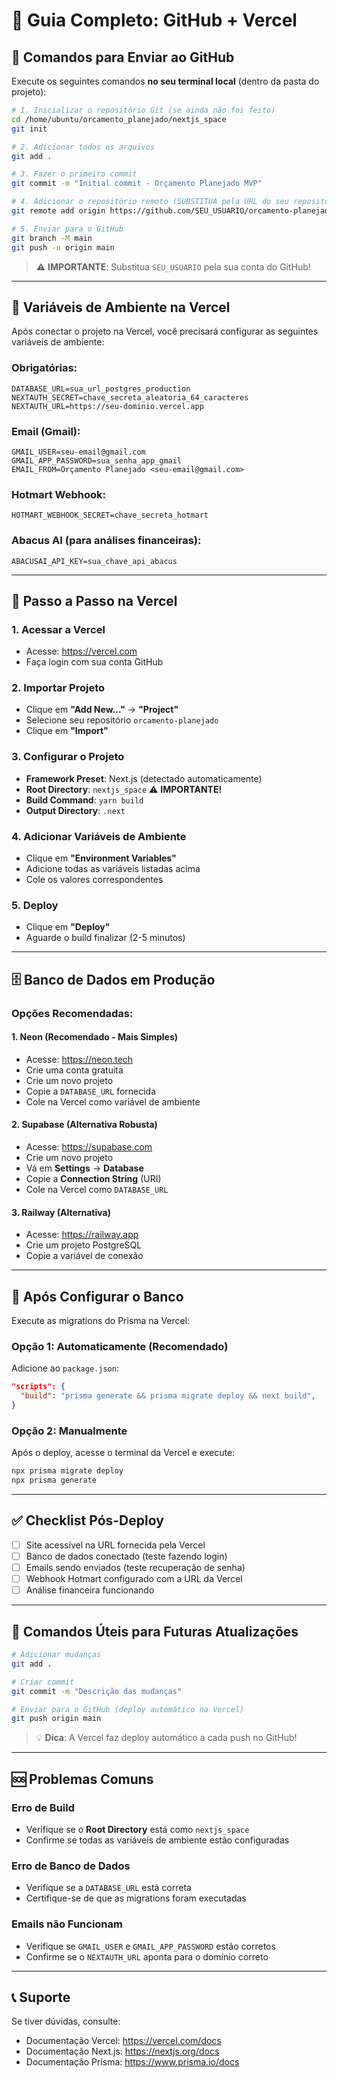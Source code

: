 
# 🚀 Guia Completo: GitHub + Vercel

## 📝 Comandos para Enviar ao GitHub

Execute os seguintes comandos **no seu terminal local** (dentro da pasta do projeto):

```bash
# 1. Inicializar o repositório Git (se ainda não foi feito)
cd /home/ubuntu/orcamento_planejado/nextjs_space
git init

# 2. Adicionar todos os arquivos
git add .

# 3. Fazer o primeiro commit
git commit -m "Initial commit - Orçamento Planejado MVP"

# 4. Adicionar o repositório remoto (SUBSTITUA pela URL do seu repositório)
git remote add origin https://github.com/SEU_USUARIO/orcamento-planejado.git

# 5. Enviar para o GitHub
git branch -M main
git push -u origin main
```

> ⚠️ **IMPORTANTE**: Substitua `SEU_USUARIO` pela sua conta do GitHub!

---

## 🔐 Variáveis de Ambiente na Vercel

Após conectar o projeto na Vercel, você precisará configurar as seguintes variáveis de ambiente:

### Obrigatórias:

```
DATABASE_URL=sua_url_postgres_production
NEXTAUTH_SECRET=chave_secreta_aleatoria_64_caracteres
NEXTAUTH_URL=https://seu-dominio.vercel.app
```

### Email (Gmail):

```
GMAIL_USER=seu-email@gmail.com
GMAIL_APP_PASSWORD=sua_senha_app_gmail
EMAIL_FROM=Orçamento Planejado <seu-email@gmail.com>
```

### Hotmart Webhook:

```
HOTMART_WEBHOOK_SECRET=chave_secreta_hotmart
```

### Abacus AI (para análises financeiras):

```
ABACUSAI_API_KEY=sua_chave_api_abacus
```

---

## 🎯 Passo a Passo na Vercel

### 1. Acessar a Vercel
- Acesse: https://vercel.com
- Faça login com sua conta GitHub

### 2. Importar Projeto
- Clique em **"Add New..."** → **"Project"**
- Selecione seu repositório `orcamento-planejado`
- Clique em **"Import"**

### 3. Configurar o Projeto
- **Framework Preset**: Next.js (detectado automaticamente)
- **Root Directory**: `nextjs_space` ⚠️ **IMPORTANTE!**
- **Build Command**: `yarn build`
- **Output Directory**: `.next`

### 4. Adicionar Variáveis de Ambiente
- Clique em **"Environment Variables"**
- Adicione todas as variáveis listadas acima
- Cole os valores correspondentes

### 5. Deploy
- Clique em **"Deploy"**
- Aguarde o build finalizar (2-5 minutos)

---

## 🗄️ Banco de Dados em Produção

### Opções Recomendadas:

#### 1. **Neon** (Recomendado - Mais Simples)
- Acesse: https://neon.tech
- Crie uma conta gratuita
- Crie um novo projeto
- Copie a `DATABASE_URL` fornecida
- Cole na Vercel como variável de ambiente

#### 2. **Supabase** (Alternativa Robusta)
- Acesse: https://supabase.com
- Crie um novo projeto
- Vá em **Settings** → **Database**
- Copie a **Connection String** (URI)
- Cole na Vercel como `DATABASE_URL`

#### 3. **Railway** (Alternativa)
- Acesse: https://railway.app
- Crie um projeto PostgreSQL
- Copie a variável de conexão

---

## 🔄 Após Configurar o Banco

Execute as migrations do Prisma na Vercel:

### Opção 1: Automaticamente (Recomendado)
Adicione ao `package.json`:

```json
"scripts": {
  "build": "prisma generate && prisma migrate deploy && next build",
}
```

### Opção 2: Manualmente
Após o deploy, acesse o terminal da Vercel e execute:

```bash
npx prisma migrate deploy
npx prisma generate
```

---

## ✅ Checklist Pós-Deploy

- [ ] Site acessível na URL fornecida pela Vercel
- [ ] Banco de dados conectado (teste fazendo login)
- [ ] Emails sendo enviados (teste recuperação de senha)
- [ ] Webhook Hotmart configurado com a URL da Vercel
- [ ] Análise financeira funcionando

---

## 🔧 Comandos Úteis para Futuras Atualizações

```bash
# Adicionar mudanças
git add .

# Criar commit
git commit -m "Descrição das mudanças"

# Enviar para o GitHub (deploy automático na Vercel)
git push origin main
```

> 💡 **Dica**: A Vercel faz deploy automático a cada push no GitHub!

---

## 🆘 Problemas Comuns

### Erro de Build
- Verifique se o **Root Directory** está como `nextjs_space`
- Confirme se todas as variáveis de ambiente estão configuradas

### Erro de Banco de Dados
- Verifique se a `DATABASE_URL` está correta
- Certifique-se de que as migrations foram executadas

### Emails não Funcionam
- Verifique se `GMAIL_USER` e `GMAIL_APP_PASSWORD` estão corretos
- Confirme se o `NEXTAUTH_URL` aponta para o domínio correto

---

## 📞 Suporte

Se tiver dúvidas, consulte:
- Documentação Vercel: https://vercel.com/docs
- Documentação Next.js: https://nextjs.org/docs
- Documentação Prisma: https://www.prisma.io/docs

